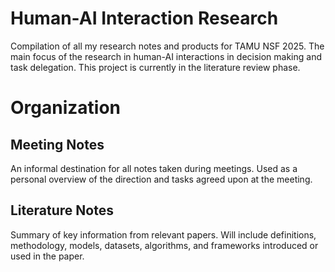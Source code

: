 # Human-AI Interaction Research
Compilation of all my research notes and products for TAMU NSF 2025. The main focus of the research in human-AI interactions in decision making and task delegation. This project is currently in the literature review phase.

# Organization
## Meeting Notes
An informal destination for all notes taken during meetings. Used as a personal overview of the direction and tasks agreed upon at the meeting. 

## Literature Notes
Summary of key information from relevant papers. Will include definitions, methodology, models, datasets, algorithms, and frameworks introduced or used in the paper. 